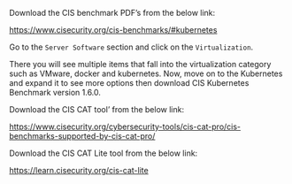 Download the CIS benchmark PDF’s from the below link:

https://www.cisecurity.org/cis-benchmarks/#kubernetes

Go to the `Server Software` section and click on the `Virtualization`. 

There you will see multiple items that fall into the virtualization category such as VMware, docker and kubernetes. Now, move on to the Kubernetes and expand it to see more options then download CIS Kubernetes Benchmark version 1.6.0.

Download the CIS CAT tool’ from the below link: 

https://www.cisecurity.org/cybersecurity-tools/cis-cat-pro/cis-benchmarks-supported-by-cis-cat-pro/

Download the CIS CAT Lite tool from the below link:

https://learn.cisecurity.org/cis-cat-lite
